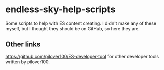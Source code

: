 # endless-sky-help-scripts

Some scripts to help with ES content creating. I didn't make any of these myself, but I thought they should be on GitHub, so here they are.

## Other links

https://github.com/pilover100/ES-developer-tool for other developer tools written by pilover100.
